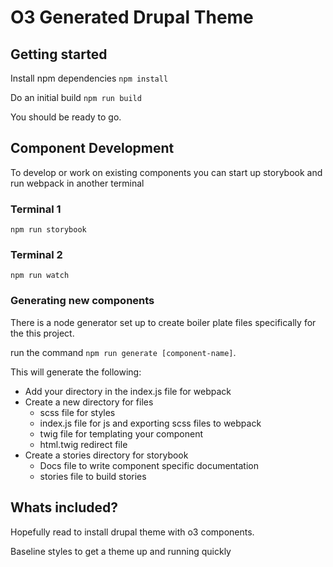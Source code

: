 # O3 Generated Drupal Theme

## Getting started

Install npm dependencies `npm install`

Do an initial build `npm run build`

You should be ready to go. 

## Component Development

To develop or work on existing components you can start up storybook and run 
webpack in another terminal

### Terminal 1
```npm run storybook```
### Terminal 2
```npm run watch```

### Generating new components

There is a node generator set up to create boiler plate files specifically for the this project. 

run the command `npm run generate [component-name]`.

This will generate the following:
- Add your directory in the index.js file for webpack
- Create a new directory for files
  - scss file for styles
  - index.js file for js and exporting scss files to webpack
  - twig file for templating your component
  - html.twig redirect file
- Create a stories directory for storybook
  - Docs file to write component specific documentation
  - stories file to build stories



## Whats included?

Hopefully read to install drupal theme with o3 components. 

Baseline styles to get a theme up and running quickly
